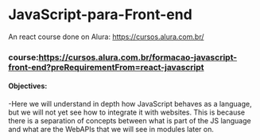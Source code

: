 # JavaScript-para-Front-end
An react course done on  Alura: https://cursos.alura.com.br/

### course:https://cursos.alura.com.br/formacao-javascript-front-end?preRequirementFrom=react-javascript

#### Objectives:
-Here we will understand in depth how JavaScript behaves as a language, but we will not yet see how to integrate it with websites. This is because there is a separation of concepts between what is part of the JS language and what are the WebAPIs that we will see in modules later on.
